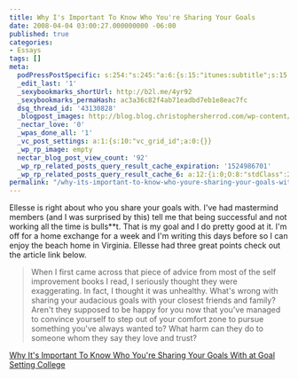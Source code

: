 ```yaml
---
title: Why I's Important To Know Who You're Sharing Your Goals
date: 2008-04-04 03:00:27.000000000 -06:00
published: true
categories:
- Essays
tags: []
meta:
  podPressPostSpecific: s:254:"s:245:"a:6:{s:15:"itunes:subtitle";s:15:"##PostExcerpt##";s:14:"itunes:summary";s:15:"##PostExcerpt##";s:15:"itunes:keywords";s:17:"##WordPressCats##";s:13:"itunes:author";s:10:"##Global##";s:15:"itunes:explicit";s:2:"No";s:12:"itunes:block";s:2:"No";}";";
  _edit_last: '1'
  _sexybookmarks_shortUrl: http://b2l.me/4yr92
  _sexybookmarks_permaHash: ac3a36c82f4ab71eadbd7eb1e8eac7fc
  dsq_thread_id: '43130828'
  _blogpost_images: http://blog.blog.christophersherrod.com/wp-content/uploads/images/video1.jpg
  _nectar_love: '0'
  _wpas_done_all: '1'
  _vc_post_settings: a:1:{s:10:"vc_grid_id";a:0:{}}
  _wp_rp_image: empty
  nectar_blog_post_view_count: '92'
  _wp_rp_related_posts_query_result_cache_expiration: '1524986701'
  _wp_rp_related_posts_query_result_cache_6: a:12:{i:0;O:8:"stdClass":2:{s:7:"post_id";s:3:"384";s:5:"score";s:17:"61.45869318344945";}i:1;O:8:"stdClass":2:{s:7:"post_id";s:3:"298";s:5:"score";s:17:"61.45869318344945";}i:2;O:8:"stdClass":2:{s:7:"post_id";s:3:"299";s:5:"score";s:17:"56.95610958611914";}i:3;O:8:"stdClass":2:{s:7:"post_id";s:3:"650";s:5:"score";s:18:"30.531932851488474";}i:4;O:8:"stdClass":2:{s:7:"post_id";s:4:"4412";s:5:"score";s:17:"25.24822378305494";}i:5;O:8:"stdClass":2:{s:7:"post_id";s:4:"3463";s:5:"score";s:18:"21.828937316227535";}i:6;O:8:"stdClass":2:{s:7:"post_id";s:4:"1176";s:5:"score";s:17:"20.82040086962586";}i:7;O:8:"stdClass":2:{s:7:"post_id";s:4:"3250";s:5:"score";s:18:"17.800530774754023";}i:8;O:8:"stdClass":2:{s:7:"post_id";s:3:"347";s:5:"score";s:18:"17.114332606766297";}i:9;O:8:"stdClass":2:{s:7:"post_id";s:3:"172";s:5:"score";s:17:"16.84331750061355";}i:10;O:8:"stdClass":2:{s:7:"post_id";s:4:"4537";s:5:"score";s:15:"16.545228247794";}i:11;O:8:"stdClass":2:{s:7:"post_id";s:3:"289";s:5:"score";s:15:"15.915066154517";}}
permalink: "/why-its-important-to-know-who-youre-sharing-your-goals-with-at-goal-setting-college/"
---
```

Ellesse is right about who you share your goals with.  I've had mastermind members (and I was surprised by this) tell me that being successful and not working all the time is bulls**t.  That is my goal and I do pretty good at it.  I'm off for a home exchange for a week and I'm writing this days before so I can enjoy the beach home in Virginia.  Ellesse had three great points check out the article link below.
<blockquote><p>When I first came across that piece of advice from most of the self improvement books I read, I seriously thought they were exaggerating. In fact, I thought it was unhealthy. What's wrong with sharing your audacious goals with your closest friends and family? Aren't they supposed to be happy for you now that you've managed to convince yourself to step out of your comfort zone to pursue something you've always wanted to? What harm can they do to someone whom they say they love and trust?</blockquote>
<p><a href="http://www.goal-setting-college.com/goal-setting/share-announce-your-goals/" rel="nofollow">Why It's Important To Know Who You're Sharing Your Goals With at Goal Setting College</a></p>
